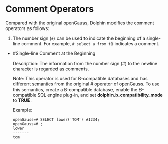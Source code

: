 # Comment Operators <a name="EN-US_TOPIC_0289900280"></a>

Compared with the original openGauss, Dolphin modifies the comment operators as follows:

1. The number sign (`#`) can be used to indicate the beginning of a single-line comment. For example, `# select a from t1` indicates a comment.

- #Single-line Comment at the Beginning

  Description: The information from the number sign (#) to the newline character is regarded as comments.

  Note: This operator is used for B-compatible databases and has different semantics from the original # operator of openGauss. To use this semantics, create a B-compatible database, enable the B-compatible SQL engine plug-in, and set **dolphin.b_compatibility_mode** to **TRUE**.

  Example:

  ```
  openGauss=# SELECT lower('TOM') #1234;
  openGauss=# ;
  lower
  -------
  tom
  ```
